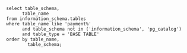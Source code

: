     select table_schema,
          table_name
    from information_schema.tables
    where table_name like 'payment%'
          and table_schema not in ('information_schema', 'pg_catalog')
          and table_type = 'BASE TABLE'
    order by table_name,
            table_schema;